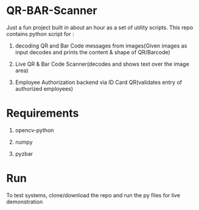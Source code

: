 # QR-BAR-Scanner
Just a fun project built in about an hour as a set of utility scripts.
This repo contains python script for :

1. decoding QR and Bar Code messages from images(Given images as input decodes and prints the content & shape of QR/Barcode)

2. Live QR & Bar Code Scanner(decodes and shows text over the image area)

3. Employee Authorization backend via ID Card QR(validates entry of authorized employees)

# Requirements 

1. opencv-python

2. numpy

3. pyzbar

# Run 
To test systems, clone/download the repo and run the py files for live demonstration



